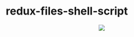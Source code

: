 # redux-files-shell-script

<p align="center">
<img src='https://github.com/pieeee/redux-files-shell-script/blob/main/media/asset.gif'/>
</center>
